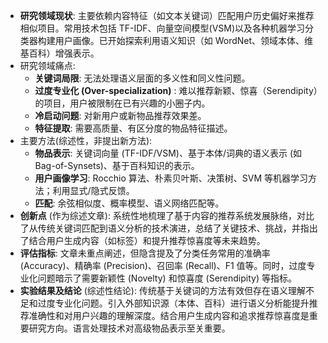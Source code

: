 - **研究领域现状**: 主要依赖内容特征（如文本关键词）匹配用户历史偏好来推荐相似项目。常用技术包括 TF-IDF、向量空间模型(VSM)以及各种机器学习分类器构建用户画像。已开始探索利用语义知识（如 WordNet、领域本体、维基百科）增强表示。
- 研究领域痛点:
  - **关键词局限**: 无法处理语义层面的多义性和同义性问题。
  - **过度专业化 (Over-specialization)** : 难以推荐新颖、惊喜（Serendipity）的项目，用户被限制在已有兴趣的小圈子内。
  - **冷启动问题**: 对新用户或新物品推荐效果差。
  - **特征提取**: 需要高质量、有区分度的物品特征描述。
- 主要方法(综述性，非提出新方法):
  - **物品表示**: 关键词向量 (TF-IDF/VSM)、基于本体/词典的语义表示 (如 Bag-of-Synsets)、基于百科知识的表示。
  - **用户画像学习**: Rocchio 算法、朴素贝叶斯、决策树、SVM 等机器学习方法；利用显式/隐式反馈。
  - **匹配**: 余弦相似度、概率模型、语义网络匹配等。
- **创新点** (作为综述文章): 系统性地梳理了基于内容的推荐系统发展脉络，对比了从传统关键词匹配到语义分析的技术演进，总结了关键技术、挑战，并指出了结合用户生成内容（如标签）和提升推荐惊喜度等未来趋势。
- **评估指标**: 文章未重点阐述，但隐含提及了分类任务常用的准确率 (Accuracy)、精确率 (Precision)、召回率 (Recall)、F1 值等。同时，过度专业化问题暗示了需要新颖性 (Novelty) 和惊喜度 (Serendipity) 等指标。
- **实验结果及结论** (综述性结论): 传统基于关键词的方法有效但存在语义理解不足和过度专业化问题。引入外部知识源（本体、百科）进行语义分析能提升推荐准确性和对用户兴趣的理解深度。结合用户生成内容和追求推荐惊喜度是重要研究方向。语言处理技术对高级物品表示至关重要。
